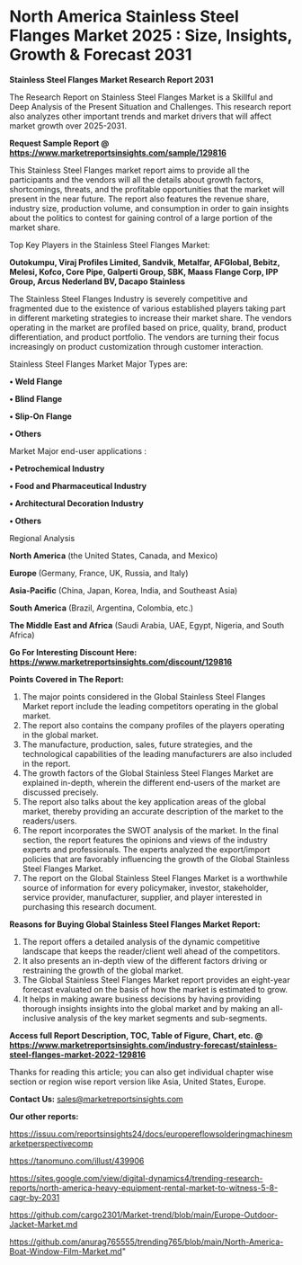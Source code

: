 # North America Stainless Steel Flanges Market 2025 : Size, Insights, Growth & Forecast 2031

<strong>Stainless Steel Flanges Market Research Report 2031</strong>

The Research Report on Stainless Steel Flanges Market is a Skillful and Deep Analysis of the Present Situation and Challenges. This research report also analyzes other important trends and market drivers that will affect market growth over 2025-2031.

<strong>Request Sample Report @ <a href=https://www.marketreportsinsights.com/sample/129816>https://www.marketreportsinsights.com/sample/129816</a></strong>

This Stainless Steel Flanges market report aims to provide all the participants and the vendors will all the details about growth factors, shortcomings, threats, and the profitable opportunities that the market will present in the near future. The report also features the revenue share, industry size, production volume, and consumption in order to gain insights about the politics to contest for gaining control of a large portion of the market share.

Top Key Players in the Stainless Steel Flanges Market:

<strong>Outokumpu, Viraj Profiles Limited, Sandvik, Metalfar, AFGlobal, Bebitz, Melesi, Kofco, Core Pipe, Galperti Group, SBK, Maass Flange Corp, IPP Group, Arcus Nederland BV, Dacapo Stainless</strong>

The Stainless Steel Flanges Industry is severely competitive and fragmented due to the existence of various established players taking part in different marketing strategies to increase their market share. The vendors operating in the market are profiled based on price, quality, brand, product differentiation, and product portfolio. The vendors are turning their focus increasingly on product customization through customer interaction.

Stainless Steel Flanges Market Major Types are:

<strong>• Weld Flange

• Blind Flange

• Slip-On Flange

• Others</strong>

Market Major end-user applications :

<strong>• Petrochemical Industry

• Food and Pharmaceutical Industry

• Architectural Decoration Industry

• Others</strong>

Regional Analysis

</u><strong><b>North America</b></strong> (the United States, Canada, and Mexico)

<strong><b>Europe </b></strong>(Germany, France, UK, Russia, and Italy)

<strong><b>Asia-Pacific</b></strong> (China, Japan, Korea, India, and Southeast Asia)

<strong><b>South America</b></strong> (Brazil, Argentina, Colombia, etc.)

<strong><b>The Middle East and Africa</b></strong> (Saudi Arabia, UAE, Egypt, Nigeria, and South Africa)

<strong>Go For Interesting Discount Here: <a href=https://www.marketreportsinsights.com/discount/129816>https://www.marketreportsinsights.com/discount/129816</a></strong>

<strong>Points Covered in The Report:</strong>
<ol>
  <li>The major points considered in the Global Stainless Steel Flanges Market report include the leading competitors operating in the global market.</li>
  <li>The report also contains the company profiles of the players operating in the global market.</li>
  <li>The manufacture, production, sales, future strategies, and the technological capabilities of the leading manufacturers are also included in the report.</li>
  <li>The growth factors of the Global Stainless Steel Flanges Market are explained in-depth, wherein the different end-users of the market are discussed precisely.</li>
  <li>The report also talks about the key application areas of the global market, thereby providing an accurate description of the market to the readers/users.</li>
  <li>The report incorporates the SWOT analysis of the market. In the final section, the report features the opinions and views of the industry experts and professionals. The experts analyzed the export/import policies that are favorably influencing the growth of the Global Stainless Steel Flanges Market.</li>
  <li>The report on the Global Stainless Steel Flanges Market is a worthwhile source of information for every policymaker, investor, stakeholder, service provider, manufacturer, supplier, and player interested in purchasing this research document.</li>
</ol>
<strong>Reasons for Buying Global Stainless Steel Flanges Market Report:</strong>

<ol>
  <li>The report offers a detailed analysis of the dynamic competitive landscape that keeps the reader/client well ahead of the competitors.</li>
  <li>It also presents an in-depth view of the different factors driving or restraining the growth of the global market.</li>
  <li>The Global Stainless Steel Flanges Market report provides an eight-year forecast evaluated on the basis of how the market is estimated to grow.</li>
  <li>It helps in making aware business decisions by having providing thorough insights insights into the global market and by making an all-inclusive analysis of the key market segments and sub-segments.</li>
</ol>
<strong>Access full Report Description, TOC, Table of Figure, Chart, etc. @ <a href=https://www.marketreportsinsights.com/industry-forecast/stainless-steel-flanges-market-2022-129816>https://www.marketreportsinsights.com/industry-forecast/stainless-steel-flanges-market-2022-129816</a></strong>


Thanks for reading this article; you can also get individual chapter wise section or region wise report version like Asia, United States, Europe.

<strong>Contact Us:</strong>
sales@marketreportsinsights.com

<strong>Our other reports:</strong>

<a href=https://issuu.com/reportsinsights24/docs/europereflowsolderingmachinesmarketperspectivecomp>https://issuu.com/reportsinsights24/docs/europereflowsolderingmachinesmarketperspectivecomp</a>

<a href=https://tanomuno.com/illust/439906>https://tanomuno.com/illust/439906</a>

<a href=https://sites.google.com/view/digital-dynamics4/trending-research-reports/north-america-heavy-equipment-rental-market-to-witness-5-8-cagr-by-2031>https://sites.google.com/view/digital-dynamics4/trending-research-reports/north-america-heavy-equipment-rental-market-to-witness-5-8-cagr-by-2031</a>

<a href=https://github.com/cargo2301/Market-trend/blob/main/Europe-Outdoor-Jacket-Market.md>https://github.com/cargo2301/Market-trend/blob/main/Europe-Outdoor-Jacket-Market.md</a>

<a href=https://github.com/anurag765555/trending765/blob/main/North-America-Boat-Window-Film-Market.md>https://github.com/anurag765555/trending765/blob/main/North-America-Boat-Window-Film-Market.md</a>"

